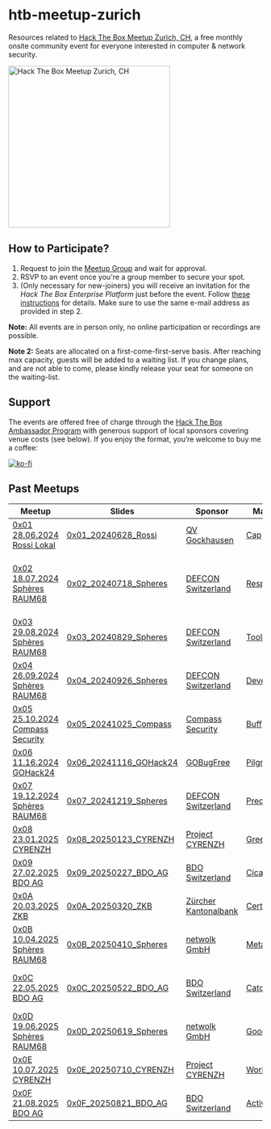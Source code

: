 # htb-meetup-zurich
Resources related to [Hack The Box Meetup Zurich, CH](https://www.meetup.com/hack-the-box-meetup-zurich-ch/), a free monthly onsite community event for everyone interested in computer & network security.

<img src="https://secure.meetupstatic.com/photos/event/6/9/0/c/clean_527246892.webp" alt="Hack The Box Meetup Zurich, CH" width="320" />

## How to Participate?
 1. Request to join the [Meetup Group](https://www.meetup.com/hack-the-box-meetup-zurich-ch/join) and wait for approval.
 2. RSVP to an event once you're a group member to secure your spot.
 3. (Only necessary for new-joiners) you will receive an invitation for the *Hack The Box Enterprise Platform* just before the event. Follow [these instructions](https://help.hackthebox.com/en/articles/5594203-enterprise-account-registration-and-access) for details. Make sure to use the same e-mail address as provided in step 2.

**Note:** All events are in person only, no online participation or recordings are possible.

**Note 2:** Seats are allocated on a first-come-first-serve basis. After reaching max capacity, guests will be added to a waiting list. If you change plans, and are not able to come, please kindly release your seat for someone on the waiting-list.  

## Support
The events are offered free of charge through the [Hack The Box Ambassador Program](https://www.hackthebox.com/host-a-meetup) with generous support of local sponsors covering venue costs (see below). If you enjoy the format, you’re welcome to buy me a coffee:

[![ko-fi](https://ko-fi.com/img/githubbutton_sm.svg)](https://ko-fi.com/F1F81F15T3)

## Past Meetups

| Meetup | Slides | Sponsor | Machine | Topics |
|--------|--------|---------|---------|--------|
| [0x01 28.06.2024 Rossi Lokal](https://www.meetup.com/hack-the-box-meetup-zurich-ch/events/300479286/) | [0x01_20240628_Rossi](0x01_20240628_Rossi/) | [QV Gockhausen](https://www.gockhausen.ch/) |  [Cap](https://www.hackthebox.com/machines/cap) | IDOR, PrivEsc |
| [0x02 18.07.2024 Sphères RAUM68](https://www.meetup.com/hack-the-box-meetup-zurich-ch/events/301894190/) | [0x02_20240718_Spheres](0x02_20240718_Spheres/) | [DEFCON Switzerland](https://www.defcon-switzerland.org/) | [Responder](https://www.hackthebox.com/machines/responder) | LFI, Responder, NetNTLMv2 Cracking, Windows Remoting |
| [0x03 29.08.2024 Sphères RAUM68](https://www.meetup.com/hack-the-box-meetup-zurich-ch/events/301915371/) | [0x03_20240829_Spheres](0x03_20240829_Spheres/) | [DEFCON Switzerland](https://www.defcon-switzerland.org/) | [Toolbox](https://www.hackthebox.com/machines/toolbox) | SQLi, RCE, Docker |
| [0x04 26.09.2024 Sphères RAUM68](https://www.meetup.com/hack-the-box-meetup-zurich-ch/events/301915383/) | [0x04_20240926_Spheres](0x04_20240926_Spheres/) | [DEFCON Switzerland](https://www.defcon-switzerland.org/) | [Devel](https://www.hackthebox.com/machines/devel) | Reverse Shells, Meterpreter, PrivEsc |
| [0x05 25.10.2024 Compass Security](https://www.meetup.com/hack-the-box-meetup-zurich-ch/events/303765232/) | [0x05_20241025_Compass](0x05_20241025_Compass/) | [Compass Security](https://www.compass-security.com) | [Buff](https://www.hackthebox.com/machines/buff) | RCE, Buffer Overflow, PrivEsc |
| [0x06 11.16.2024 GOHack24](https://www.meetup.com/hack-the-box-meetup-zurich-ch/events/303387162/) | [0x06_20241116_GOHack24](0x06_20241116_GOHack24/) | [GOBugFree](https://gobugfree.com/) | [Pilgrimage](https://www.hackthebox.com/machines/pilgrimage) | Web Fuzzing, Source Code Analysis, RCE |
| [0x07 19.12.2024 Sphères RAUM68](https://www.meetup.com/hack-the-box-meetup-zurich-ch/events/303765993/) | [0x07_20241219_Spheres](0x07_20241219_Spheres/) | [DEFCON Switzerland](https://www.defcon-switzerland.org/) | [Precious](https://www.hackthebox.com/machines/precious) | Cmd Injection, Insecure Deserialization |
| [0x08 23.01.2025 CYRENZH](https://www.meetup.com/hack-the-box-meetup-zurich-ch/events/305179152/) | [0x08_20250123_CYRENZH](0x08_20250123_CYRENZH/) | [Project CYRENZH](https://cyrenzh.ch/) | [Greenhorn](https://www.hackthebox.com/machines/greenhorn) | RCE, Depixelization |
| [0x09 27.02.2025 BDO AG](https://www.meetup.com/hack-the-box-meetup-zurich-ch/events/305179178/) | [0x09_20250227_BDO_AG](0x09_20250227_BDO_AG/) | [BDO Switzerland](https://www.bdo.ch) | [Cicada](https://www.hackthebox.com/machines/cicada) | AD Enum, Pwd Spraying, PrivEsc, PtH |
| [0x0A 20.03.2025 ZKB](https://www.meetup.com/hack-the-box-meetup-zurich-ch/events/305179196/) | [0x0A_20250320_ZKB](0x0A_20250320_ZKB/) | [Zürcher Kantonalbank](https://www.zkb.ch/it) | [Certified](https://www.hackthebox.com/machines/certified) | AD Enum, ADCS Abuse |
| [0x0B 10.04.2025 Sphères RAUM68](https://www.meetup.com/hack-the-box-meetup-zurich-ch/events/306667874/) | [0x0B_20250410_Spheres](0x0B_20250410_Spheres/) | [netwolk GmbH](https://www.netwolk.ch/) | [MetaTwo](https://www.hackthebox.com/machines/metatwo) | SQLi, XXE |
| [0x0C 22.05.2025 BDO AG](https://www.meetup.com/hack-the-box-meetup-zurich-ch/events/306667924/) | [0x0C_20250522_BDO_AG](0x0C_20250522_BDO_AG/) | [BDO Switzerland](https://www.bdo.ch) | [Catch](https://www.hackthebox.com/machines/catch) | APK Reversing, Insecure Deserialization, SQLi, SSTI |
| [0x0D 19.06.2025 Sphères RAUM68](https://www.meetup.com/hack-the-box-meetup-zurich-ch/events/306667940/) | [0x0D_20250619_Spheres](0x0D_20250619_Spheres/) | [netwolk GmbH](https://www.netwolk.ch) | [GoodGames](https://www.hackthebox.com/machines/goodgames) | TLS Interception, SQLi, SSTI |
| [0x0E 10.07.2025 CYRENZH](https://www.meetup.com/hack-the-box-meetup-zurich-ch/events/307877847/) | [0x0E_20250710_CYRENZH](0x0E_20250710_CYRENZH/) | [Project CYRENZH](https://cyrenzh.ch) | [Worker](https://www.hackthebox.com/machines/worker) | DevOps Pipeline Abuse |
| [0x0F 21.08.2025 BDO AG](https://www.meetup.com/hack-the-box-meetup-zurich-ch/events/307877873/) | [0x0F_20250821_BDO_AG](0x0F_20250821_BDO_AG/) | [BDO Switzerland](https://www.bdo.ch) | [Active](https://www.hackthebox.com/machines/active) | Group Policy Preferences, Kerberoasting |